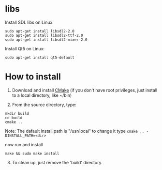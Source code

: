 # libs #
Install SDL libs on Linux:

```
sudo apt-get install libsdl2-2.0
sudo apt-get install libsdl2-ttf-2.0
sudo apt-get install libsdl2-mixer-2.0
```

Install Qt5 on Linux:

```
sudo apt-get install qt5-default
```

# How to install #

1. Download and install [CMake](http://www.cmake.org) (if you don't have root privileges, just install to a local directory, like ~/bin)

2. From the source directory, type:

```
mkdir build
cd build
cmake ..
```

Note: The dafault install path is "/usr/local" to change it type `cmake .. -DINSTALL_PATH=<dir>`


now run and install

```
make && sudo make install
```


3. To clean up, just remove the 'build' directory.
